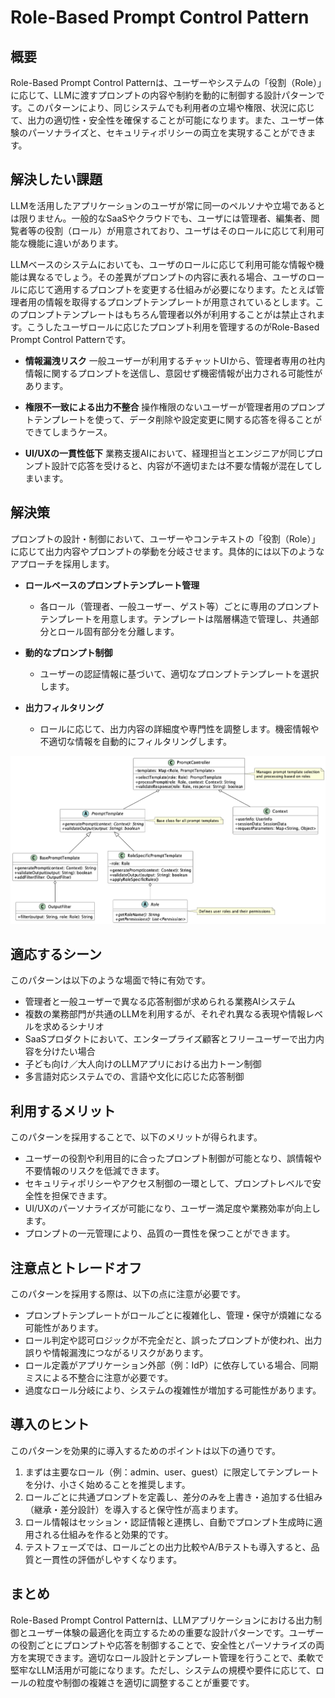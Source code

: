 # Role-Based Prompt Control Pattern

## 概要

Role-Based Prompt Control Patternは、ユーザーやシステムの「役割（Role）」に応じて、LLMに渡すプロンプトの内容や制約を動的に制御する設計パターンです。このパターンにより、同じシステムでも利用者の立場や権限、状況に応じて、出力の適切性・安全性を確保することが可能になります。また、ユーザー体験のパーソナライズと、セキュリティポリシーの両立を実現することができます。

## 解決したい課題

LLMを活用したアプリケーションのユーザが常に同一のペルソナや立場であるとは限りません。一般的なSaaSやクラウドでも、ユーザには管理者、編集者、閲覧者等の役割（ロール）が用意されており、ユーザはそのロールに応じて利用可能な機能に違いがあります。

LLMベースのシステムにおいても、ユーザのロールに応じて利用可能な情報や機能は異なるでしょう。その差異がプロンプトの内容に表れる場合、ユーザのロールに応じて適用するプロンプトを変更する仕組みが必要になります。たとえば管理者用の情報を取得するプロンプトテンプレートが用意されているとします。このプロンプトテンプレートはもちろん管理者以外が利用することがは禁止されます。こうしたユーザロールに応じたプロンプト利用を管理するのがRole-Based Prompt Control Patternです。

- **情報漏洩リスク**
   一般ユーザーが利用するチャットUIから、管理者専用の社内情報に関するプロンプトを送信し、意図せず機密情報が出力される可能性があります。

- **権限不一致による出力不整合**
   操作権限のないユーザーが管理者用のプロンプトテンプレートを使って、データ削除や設定変更に関する応答を得ることができてしまうケース。
   
- **UI/UXの一貫性低下**
   業務支援AIにおいて、経理担当とエンジニアが同じプロンプト設計で応答を受けると、内容が不適切または不要な情報が混在してしまいます。
   
## 解決策

プロンプトの設計・制御において、ユーザーやコンテキストの「役割（Role）」に応じて出力内容やプロンプトの挙動を分岐させます。具体的には以下のようなアプローチを採用します。

- **ロールベースのプロンプトテンプレート管理**
   - 各ロール（管理者、一般ユーザー、ゲスト等）ごとに専用のプロンプトテンプレートを用意します。テンプレートは階層構造で管理し、共通部分とロール固有部分を分離します。

- **動的なプロンプト制御**
   - ユーザーの認証情報に基づいて、適切なプロンプトテンプレートを選択します。

- **出力フィルタリング**
   - ロールに応じて、出力内容の詳細度や専門性を調整します。機密情報や不適切な情報を自動的にフィルタリングします。

![img](./uml/images/role_based_prompt_control_pattern.png)

## 適応するシーン

このパターンは以下のような場面で特に有効です。

- 管理者と一般ユーザーで異なる応答制御が求められる業務AIシステム
- 複数の業務部門が共通のLLMを利用するが、それぞれ異なる表現や情報レベルを求めるシナリオ
- SaaSプロダクトにおいて、エンタープライズ顧客とフリーユーザーで出力内容を分けたい場合
- 子ども向け／大人向けのLLMアプリにおける出力トーン制御
- 多言語対応システムでの、言語や文化に応じた応答制御

## 利用するメリット

このパターンを採用することで、以下のメリットが得られます。

- ユーザーの役割や利用目的に合ったプロンプト制御が可能となり、誤情報や不要情報のリスクを低減できます。
- セキュリティポリシーやアクセス制御の一環として、プロンプトレベルで安全性を担保できます。
- UI/UXのパーソナライズが可能になり、ユーザー満足度や業務効率が向上します。
- プロンプトの一元管理により、品質の一貫性を保つことができます。

## 注意点とトレードオフ

このパターンを採用する際は、以下の点に注意が必要です。

- プロンプトテンプレートがロールごとに複雑化し、管理・保守が煩雑になる可能性があります。
- ロール判定や認可ロジックが不完全だと、誤ったプロンプトが使われ、出力誤りや情報漏洩につながるリスクがあります。
- ロール定義がアプリケーション外部（例：IdP）に依存している場合、同期ミスによる不整合に注意が必要です。
- 過度なロール分岐により、システムの複雑性が増加する可能性があります。

## 導入のヒント

このパターンを効果的に導入するためのポイントは以下の通りです。

1. まずは主要なロール（例：admin、user、guest）に限定してテンプレートを分け、小さく始めることを推奨します。
2. ロールごとに共通プロンプトを定義し、差分のみを上書き・追加する仕組み（継承・差分設計）を導入すると保守性が高まります。
3. ロール情報はセッション・認証情報と連携し、自動でプロンプト生成時に適用される仕組みを作ると効果的です。
4. テストフェーズでは、ロールごとの出力比較やA/Bテストも導入すると、品質と一貫性の評価がしやすくなります。

## まとめ

Role-Based Prompt Control Patternは、LLMアプリケーションにおける出力制御とユーザー体験の最適化を両立するための重要な設計パターンです。ユーザーの役割ごとにプロンプトや応答を制御することで、安全性とパーソナライズの両方を実現できます。適切なロール設計とテンプレート管理を行うことで、柔軟で堅牢なLLM活用が可能になります。ただし、システムの規模や要件に応じて、ロールの粒度や制御の複雑さを適切に調整することが重要です。
